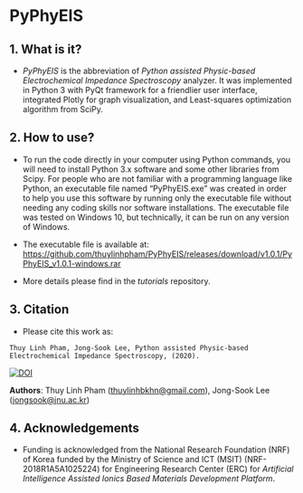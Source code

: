 # PyPhyEIS

## 1. What is it?
    
- *PyPhyEIS* is the abbreviation of *Python assisted Physic-based Electrochemical Impedance Spectroscopy* analyzer. It was implemented in Python 3 with PyQt framework for a friendlier user interface, integrated Plotly for graph visualization, and Least-squares optimization algorithm from SciPy. 

## 2.	How to use?

- To run the code directly in your computer using Python commands, you will need to install Python 3.x software and some other libraries from Scipy. For people who are not familiar with a programming language like Python, an executable file named “PyPhyEIS.exe” was created in order to help you use this software by running only the executable file without needing any coding skills nor software installations. The executable file was tested on Windows 10, but technically, it can be run on any version of Windows. 

- The executable file is available at:
https://github.com/thuylinhpham/PyPhyEIS/releases/download/v1.0.1/PyPhyEIS_v1.0.1-windows.rar

- More details please find in the *tutorials* repository.

## 3.	Citation
- Please cite this work as: 

```Thuy Linh Pham, Jong-Sook Lee, Python assisted Physic-based Electrochemical Impedance Spectroscopy, (2020).```

[![DOI](https://zenodo.org/badge/DOI/10.5281/zenodo.3820355.svg)](https://doi.org/10.5281/zenodo.3820355)


**Authors**: Thuy Linh Pham (thuylinhbkhn@gmail.com), Jong-Sook Lee (jongsook@jnu.ac.kr)


## 4.	Acknowledgements

- Funding is acknowledged from the National Research Foundation (NRF) of Korea funded by the Ministry of Science and ICT (MSIT) (NRF-2018R1A5A1025224) for Engineering Research Center (ERC) for *Artificial Intelligence Assisted Ionics Based Materials Development Platform*.

